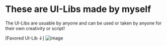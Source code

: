 # These are UI-Libs made by myself
The UI-Libs are usuable by anyone and can be used or taken by anyone for their own creativity or script!

[Favored UI-Lib ↓]
![image](https://cdn.discordapp.com/attachments/1139122187442323500/1212976690892898324/image.png?ex=65f3cb93&is=65e15693&hm=222dc90b7c533ee8f56937f2d5f1a9c56edea6f18bf84db3ac535550436044f5&)
